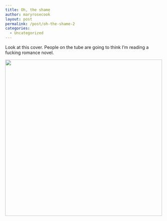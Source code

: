 ```yaml
---
title: Oh, the shame
author: maryrosecook
layout: post
permalink: /post/oh-the-shame-2
categories:
  - Uncategorized
---
```

Look at this cover. People on the tube are going to think I&#8217;m reading a fucking romance novel.

<img src="http://www.werenotthecoolkids.com/images/IMG_0332.jpg" width="500" />